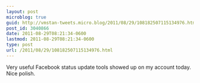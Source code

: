 ```yaml
---
layout: post
microblog: true
guid: http://vmstan-tweets.micro.blog/2011/08/29/108182507115134976.html
post_id: 3040866
date: 2011-08-29T08:21:34-0600
lastmod: 2011-08-29T08:21:34-0600
type: post
url: /2011/08/29/108182507115134976.html
---
```

Very useful Facebook status update tools showed up on my account today. Nice polish.
